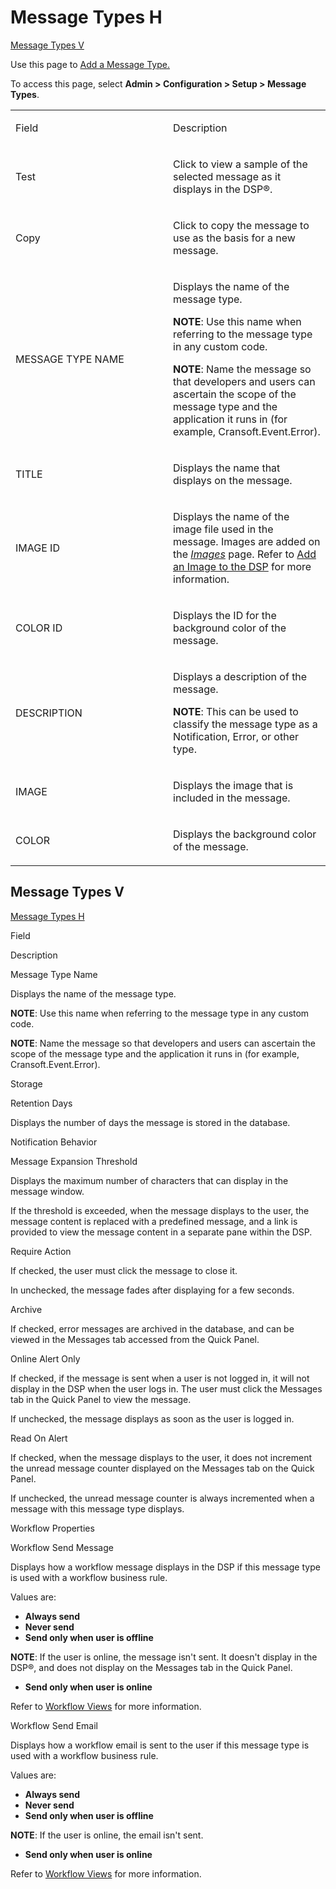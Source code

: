 # Message Types H

[Message Types V](#Message)

<div class="use">

Use this page to [Add a Message
Type.](../Use_Cases/Add%20a%20Message%20Type.htm)

</div>

To access this page, select **Admin \> Configuration \> Setup \> Message
Types**.

<table>
<colgroup>
<col style="width: 50%" />
<col style="width: 50%" />
</colgroup>
<tbody>
<tr class="odd">
<td><p>Field</p></td>
<td><p>Description</p></td>
</tr>
<tr class="even">
<td><p>Test</p></td>
<td><p>Click to view a sample of the selected message as it displays in the DSP®.</p></td>
</tr>
<tr class="odd">
<td><p>Copy</p></td>
<td><p>Click to copy the message to use as the basis for a new message.</p></td>
</tr>
<tr class="even">
<td><p>MESSAGE TYPE NAME</p></td>
<td><p>Displays the name of the message type.</p>
<p><strong>NOTE</strong>: Use this name when referring to the message type in any custom code.</p>
<p><strong>NOTE</strong>: Name the message so that developers and users can ascertain the scope of the message type and the application it runs in (for example, Cransoft.Event.Error).</p></td>
</tr>
<tr class="odd">
<td><p>TITLE</p></td>
<td><p>Displays the name that displays on the message.</p></td>
</tr>
<tr class="even">
<td><p>IMAGE ID</p></td>
<td><p>Displays the name of the image file used in the message. Images are added on the <em><a href="Images%20H.htm">Images</a></em> page. Refer to <a href="../Use_Cases/Add%20an%20Image%20to%20the%20DSP.htm">Add an Image to the DSP</a> for more information.</p></td>
</tr>
<tr class="odd">
<td><p>COLOR ID</p></td>
<td><p>Displays the ID for the background color of the message.</p></td>
</tr>
<tr class="even">
<td><p>DESCRIPTION</p></td>
<td><p>Displays a description of the message.</p>
<p><strong>NOTE</strong>: This can be used to classify the message type as a Notification, Error, or other type.</p></td>
</tr>
<tr class="odd">
<td><p>IMAGE</p></td>
<td><p>Displays the image that is included in the message.</p></td>
</tr>
<tr class="even">
<td><p>COLOR</p></td>
<td><p>Displays the background color of the message.</p></td>
</tr>
</tbody>
</table>

## <span id="Message"></span>Message Types V

[Message Types H](#)

Field

Description

Message Type Name

Displays the name of the message type.

**NOTE**: Use this name when referring to the message type in any custom
code.

**NOTE**: Name the message so that developers and users can ascertain
the scope of the message type and the application it runs in (for
example, Cransoft.Event.Error).

Storage

Retention Days

Displays the number of days the message is stored in the database.

Notification Behavior

Message Expansion Threshold

Displays the maximum number of characters that can display in the
message window.

If the threshold is exceeded, when the message displays to the user, the
message content is replaced with a predefined message, and a link is
provided to view the message content in a separate pane within the DSP. 

Require Action

If checked, the user must click the message to close it.

In unchecked, the message fades after displaying for a few seconds.

Archive

If checked, error messages are archived in the database, and can be
viewed in the Messages tab accessed from the Quick Panel.

Online Alert Only

If checked, if the message is sent when a user is not logged in, it will
not display in the DSP when the user logs in. The user must click the
Messages tab in the Quick Panel to view the message.

If unchecked, the message displays as soon as the user is logged in.

Read On Alert

If checked, when the message displays to the user, it does not increment
the unread message counter displayed on the Messages tab on the Quick
Panel.

If unchecked, the unread message counter is always incremented when a
message with this message type displays.

Workflow Properties

Workflow Send Message

Displays how a workflow message displays in the DSP if this message type
is used with a workflow business rule.

Values are:

  - **Always send**
  - **Never send**
  - **Send only when user is offline**

**NOTE**: If the user is online, the message isn't sent. It doesn't
display in the DSP®, and does not display on the Messages tab in the
Quick Panel.

  - **Send only when user is online**

Refer to [Workflow Views](../Use_Cases/Workflow_Views.htm) for more
information.

Workflow Send Email

Displays how a workflow email is sent to the user if this message type
is used with a workflow business rule.

Values are:

  - **Always send**
  - **Never send**
  - **Send only when user is offline**

**NOTE**: If the user is online, the email isn't sent.

  - **Send only when user is online**

Refer to [Workflow Views](../Use_Cases/Workflow_Views.htm) for more
information.
